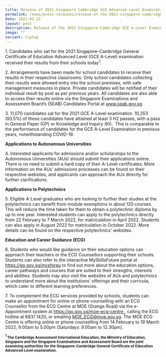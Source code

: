 ```yaml
---
title: Release of 2021 Singapore Cambridge GCE Advanced Level Examination Results
permalink: /news/press-releases/release-of-the-2021-singapore-cambridge-gce-a-level-examination-results/
date: 2022-02-22
layout: post
description: Release of the 2021 Singapore-Cambridge GCE A-Level Examination Results
image: ""
variant: tiptap
---
```

<p>1. Candidates who sat for the 2021 Singapore-Cambridge General Certificate
of Education Advanced Level (GCE A-Level) examination received their results
from their schools today<sup>1</sup>.</p>
<p>2. Arrangements have been made for school candidates to receive their
results in their respective classrooms. Only school candidates collecting
their results were allowed entry into the school premises, with safe management
measures in place. Private candidates will be notified of their individual
result by post as per previous years. All candidates are also able to access
their results online via the Singapore Examinations and Assessment Board’s
(SEAB) Candidates Portal at <a href="https://www.seab.gov.sg/" rel="noopener noreferrer nofollow" target="_blank"><u>www.seab.gov.sg</u></a>.</p>
<p>3. 11,070 candidates sat for the 2021 GCE A-Level examination. 10,353
(93.5%) of these candidates have attained at least 3 H2 passes, with a
pass in General Paper (GP) or Knowledge and Inquiry (KI).&nbsp; This is
comparable to the performance of candidates for the GCE A-Level Examination
in previous years, notwithstanding COVID-19.</p>
<p><strong>Applications to Autonomous Universities</strong>
</p>
<p>4. Interested applicants for admissions and/or scholarships to the Autonomous
Universities (AUs) should submit their applications online. There is no
need to submit a hard copy of their A-Level certificates. More information
on the AUs’ admissions processes can be found on their respective websites,
and applicants can approach the AUs directly for further clarifications.&nbsp;</p>
<p><strong>Applications to Polytechnics</strong>
</p>
<p>5.&nbsp;Eligible A-Level graduates who are looking to further their studies
at the polytechnics can benefit from module exemptions in about 120 courses.
This will reduce the time taken for them to obtain a polytechnic diploma
by up to one year. Interested students can apply to the polytechnics directly
from 22 February to 7 March 2022, for matriculation in April 2022. Students
can also apply in August 2022 for matriculation in October 2022. More details
can be found on the respective polytechnics’ websites.</p>
<p><strong>Education and Career Guidance (ECG)</strong>
</p>
<p>6.&nbsp;Students who would like guidance on their education options can
approach their teachers or the ECG Counsellors supporting their schools.
Students can also refer to the interactive MySkillsFuture portal at <a href="https://go.gov.sg/mysfpreu" rel="noopener noreferrer nofollow" target="_blank"><u>https://go.gov.sg/mysfpreu</u></a>&nbsp;to
find out more about the education options, career pathways and courses
that are suited to their strengths, interests and abilities. Students may
also visit the websites of AUs and polytechnics to understand more about
the institutions’ offerings and their curricula, which cater to different
learning preferences.</p>
<p>7.&nbsp;To complement the ECG services provided by schools, students can
make an appointment for online or phone counselling with an ECG Counsellor
from the ECG Centre at MOE (Grange Road) via the e-Appointment system at
<a href="https://go.gov.sg/moe-ecg-centre" rel="noopener noreferrer nofollow" target="_blank"><u>https://go.gov.sg/moe-ecg-centre</u>
</a>, calling the ECG hotline at 6831 1420, or emailing <a href="mailto:MOE_ECG@moe.gov.sg" rel="noopener noreferrer nofollow" target="_blank"><u>MOE_ECG@moe.gov.sg</u></a>.
The MOE ECG Centre is offering online or phone counselling from 14 February
to 19 March 2022, 9.00am to 5.00pm (Saturdays: 9.00am to 12.30pm).</p>
<p><strong><sup><sub>1 </sub></sup><sub>The Cambridge Assessment International Education, the Ministry of Education, Singapore and the Singapore Examinations and Assessment Board are the joint examining authorities for the Singapore-Cambridge General Certificate of Education Advanced Level examination.</sub></strong>
</p>
<p></p>